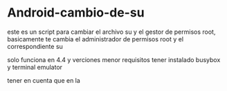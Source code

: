 # Android-cambio-de-su
este es un script para cambiar el archivo su y el gestor de permisos root, basicamente te cambia el administrador de permisos root y el correspondiente su

solo funciona en 4.4 y verciones menor requisitos
tener instalado busybox y terminal emulator

tener en cuenta que en la 
